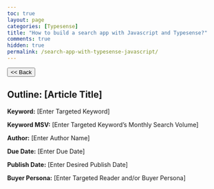 ```yaml
---
toc: true
layout: page
categories: [Typesense]
title: "How to build a search app with Javascript and Typesense?"
comments: true
hidden: true
permalink: /search-app-with-typesense-javascript/
---
```


<button class="back-button" onclick="window.history.back()"><< Back</button>

## Outline: [Article Title]

**Keyword:** [Enter Targeted Keyword]

**Keyword MSV:** [Enter Targeted Keyword’s Monthly Search Volume]

**Author:** [Enter Author Name]

**Due Date:** [Enter Due Date]

**Publish Date:** [Enter Desired Publish Date]

**Buyer Persona:** [Enter Targeted Reader and/or Buyer Persona]

<br>
